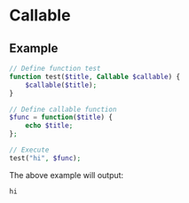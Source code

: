 # Callable

## Example

```php
// Define function test
function test($title, Callable $callable) {
    $callable($title);
}

// Define callable function
$func = function($title) {
    echo $title;
};

// Execute
test("hi", $func);
```

The above example will output:

```
hi
```
